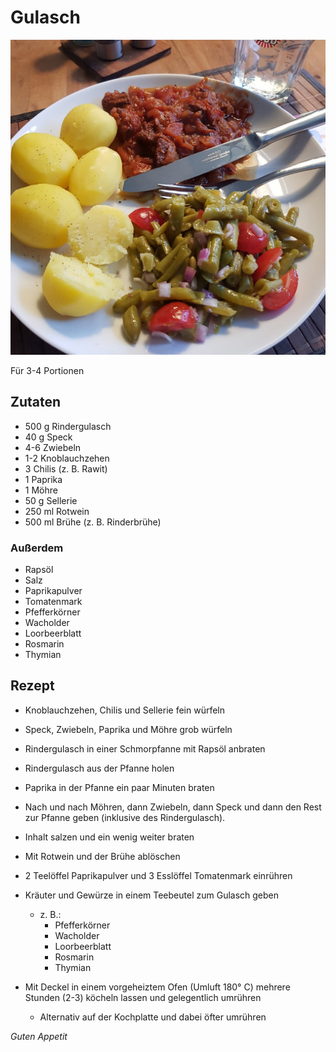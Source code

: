 # Gulasch

![img](imgs/Gulasch.jpg)

Für 3-4 Portionen

## Zutaten
- 500 g Rindergulasch
- 40 g Speck
- 4-6 Zwiebeln
- 1-2 Knoblauchzehen
- 3 Chilis (z. B. Rawit)
- 1 Paprika
- 1 Möhre
- 50 g Sellerie
- 250 ml Rotwein
- 500 ml Brühe (z. B. Rinderbrühe)

### Außerdem
- Rapsöl
- Salz
- Paprikapulver
- Tomatenmark
- Pfefferkörner
- Wacholder
- Loorbeerblatt
- Rosmarin
- Thymian

## Rezept
- Knoblauchzehen, Chilis und Sellerie fein würfeln

- Speck, Zwiebeln, Paprika und Möhre grob würfeln

- Rindergulasch in einer Schmorpfanne mit Rapsöl anbraten

- Rindergulasch aus der Pfanne holen

- Paprika in der Pfanne ein paar Minuten braten

- Nach und nach Möhren, dann Zwiebeln, dann Speck und dann den Rest zur Pfanne geben (inklusive des Rindergulasch).

- Inhalt salzen und ein wenig weiter braten

- Mit Rotwein und der Brühe ablöschen

- 2 Teelöffel Paprikapulver und 3 Esslöffel Tomatenmark einrühren

- Kräuter und Gewürze in einem Teebeutel zum Gulasch geben
  - z. B.:
    - Pfefferkörner
    - Wacholder
    - Loorbeerblatt
    - Rosmarin
    - Thymian

- Mit Deckel in einem vorgeheiztem Ofen (Umluft 180° C) mehrere Stunden (2-3) köcheln lassen und gelegentlich umrühren
  - Alternativ auf der Kochplatte und dabei öfter umrühren


*Guten Appetit*
